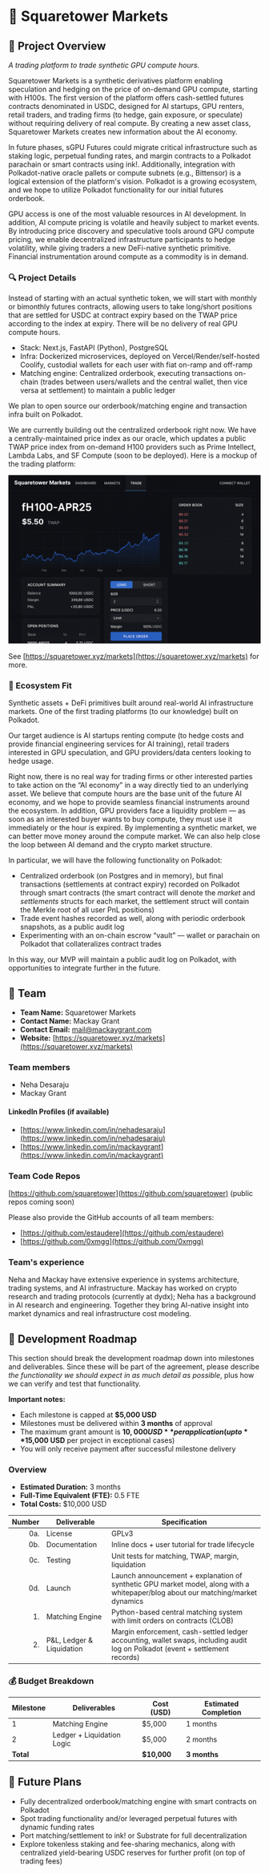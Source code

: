 # 📝 Squaretower Markets

## 🌟 Project Overview

*A trading platform to trade synthetic GPU compute hours.*

Squaretower Markets is a synthetic derivatives platform enabling speculation and hedging on the price of on-demand GPU compute, starting with H100s. The first version of the platform offers cash-settled futures contracts denominated in USDC, designed for AI startups, GPU renters, retail traders, and trading firms (to hedge, gain exposure, or speculate) without requiring delivery of real compute. By creating a new asset class, Squaretower Markets creates new information about the AI economy.

In future phases, sGPU Futures could migrate critical infrastructure such as staking logic, perpetual funding rates, and margin contracts to a Polkadot parachain or smart contracts using ink!. Additionally, integration with Polkadot-native oracle pallets or compute subnets (e.g., Bittensor) is a logical extension of the platform's vision. Polkadot is a growing ecosystem, and we hope to utilize Polkadot functionality for our initial futures orderbook.

GPU access is one of the most valuable resources in AI development. In addition, AI compute pricing is volatile and heavily subject to market events. By introducing price discovery and speculative tools around GPU compute pricing, we enable decentralized infrastructure participants to hedge volatility, while giving traders a new DeFi-native synthetic primitive. Financial instrumentation around compute as a commodity is in demand.

### 🔍 Project Details

Instead of starting with an actual synthetic token, we will start with monthly or bimonthly futures contracts, allowing users to take long/short positions that are settled for USDC at contract expiry based on the TWAP price according to the index at expiry. There will be no delivery of real GPU compute hours.

- Stack: Next.js, FastAPI (Python), PostgreSQL
- Infra: Dockerized microservices, deployed on Vercel/Render/self-hosted Coolify, custodial wallets for each user with fiat on-ramp and off-ramp
- Matching engine: Centralized orderbook, executing transactions on-chain (trades between users/wallets and the central wallet, then vice versa at settlement) to maintain a public ledger

We plan to open source our orderbook/matching engine and transaction infra built on Polkadot.

We are currently building out the centralized orderbook right now. We have a centrally-maintained price index as our oracle, which updates a public TWAP price index from on-demand H100 providers such as Prime Intellect, Lambda Labs, and SF Compute (soon to be deployed). Here is a mockup of the trading platform:

![mockup](./mockup.png)

See [https://squaretower.xyz/markets](https://squaretower.xyz/markets) for more.

### 🧩 Ecosystem Fit

Synthetic assets + DeFi primitives built around real-world AI infrastructure markets. One of the first trading platforms (to our knowledge) built on Polkadot.

Our target audience is AI startups renting compute (to hedge costs and provide financial engineering services for AI training), retail traders interested in GPU speculation, and GPU providers/data centers looking to hedge usage.

Right now, there is no real way for trading firms or other interested parties to take action on the “AI economy” in a way directly tied to an underlying asset. We believe that compute hours are the base unit of the future AI economy, and we hope to provide seamless financial instruments around the ecosystem. In addition, GPU providers face a liquidity problem — as soon as an interested buyer wants to buy compute, they must use it immediately or the hour is expired. By implementing a synthetic market, we can better move money around the compute market. We can also help close the loop between AI demand and the crypto market structure.

In particular, we will have the following functionality on Polkadot:

- Centralized orderbook (on Postgres and in memory), but final transactions (settlements at contract expiry) recorded on Polkadot through smart contracts (the smart contract will denote the *market* and *settlements* structs for each market, the settlement struct will contain the Merkle root of all user PnL positions)
- Trade event hashes recorded as well, along with periodic orderbook snapshots, as a public audit log
- Experimenting with an on-chain escrow “vault” — wallet or parachain on Polkadot that collateralizes contract trades

In this way, our MVP will maintain a public audit log on Polkadot, with opportunities to integrate further in the future.

## 👥 Team

- **Team Name:** Squaretower Markets
- **Contact Name:** Mackay Grant
- **Contact Email:** mail@mackaygrant.com
- **Website:** [https://squaretower.xyz/markets](https://squaretower.xyz/markets)

### Team members

- Neha Desaraju
- Mackay Grant

#### LinkedIn Profiles (if available)

- [https://www.linkedin.com/in/nehadesaraju](https://www.linkedin.com/in/nehadesaraju)
- [https://www.linkedin.com/in/mackaygrant](https://www.linkedin.com/in/mackaygrant)

### Team Code Repos

[https://github.com/squaretower](https://github.com/squaretower) (public repos coming soon)

Please also provide the GitHub accounts of all team members:

- [https://github.com/estaudere](https://github.com/estaudere)
- [https://github.com/0xmgg](https://github.com/0xmgg)

### Team's experience

Neha and Mackay have extensive experience in systems architecture, trading systems, and AI infrastructure. Mackay has worked on crypto research and trading protocols (currently at dydx); Neha has a background in AI research and engineering. Together they bring AI-native insight into market dynamics and real infrastructure cost modeling.

## 📅 Development Roadmap

This section should break the development roadmap down into milestones and deliverables. Since these will be part of the agreement, please describe *the functionality we should expect in as much detail as possible*, plus how we can verify and test that functionality.

**Important notes:**
- Each milestone is capped at **$5,000 USD**
- Milestones must be delivered within **3 months** of approval
- The maximum grant amount is **$10,000 USD** per application (up to **$15,000 USD** per project in exceptional cases)
- You will only receive payment after successful milestone delivery

### Overview

- **Estimated Duration:** 3 months
- **Full-Time Equivalent (FTE):** 0.5 FTE
- **Total Costs:** $10,000 USD

| Number | Deliverable | Specification |
| -----: | ----------- | ------------- |
| 0a. | License | GPLv3 |
| 0b. | Documentation | Inline docs + user tutorial for trade lifecycle |
| 0c. | Testing | Unit tests for matching, TWAP, margin, liquidation |
| 0d. | Launch | Launch announcement + explanation of synthetic GPU market model, along with a whitepaper/blog about our matching/market dynamics |
| 1. | Matching Engine | Python-based central matching system with limit orders on contracts (CLOB) |
| 2. | P&L, Ledger & Liquidation | Margin enforcement, cash-settled ledger accounting, wallet swaps, including audit log on Polkadot (event + settlement records) |

### 💰 Budget Breakdown

| Milestone | Deliverables | Cost (USD) | Estimated Completion |
| --- | --- | --- | --- |
| 1 | Matching Engine | $5,000 | 1 months |
| 2 | Ledger + Liquidation Logic | $5,000 | 2 months |
| **Total** | | **$10,000** | **3 months** |

## 🔮 Future Plans

- Fully decentralized orderbook/matching engine with smart contracts on Polkadot
- Spot trading functionality and/or leveraged perpetual futures with dynamic funding rates
- Port matching/settlement to ink! or Substrate for full decentralization
- Explore tokenless staking and fee-sharing mechanics, along with centralized yield-bearing USDC reserves for further profit (on top of trading fees)
